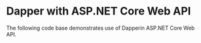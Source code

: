 # Dapper with ASP.NET Core Web API
The following code base demonstrates use of Dapperin ASP.NET Core Web API.
